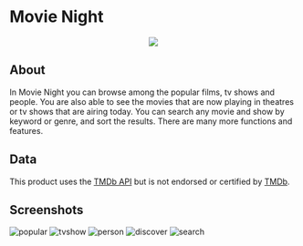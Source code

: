# Movie Night
<p align="center">
  <img src="https://user-images.githubusercontent.com/47695008/58746859-951f5c80-8463-11e9-82b5-f7954c089a4c.png">
</p>

## About
In Movie Night you can browse among the popular films, tv shows and people. You are also able to see the movies that are now playing in theatres or tv shows that are airing today. You can search any movie and show by keyword or genre, and sort the results. There are many more functions and features.

## Data
This product uses the [TMDb API](https://www.themoviedb.org/documentation/api) but is not endorsed or certified by [TMDb](https://www.themoviedb.org/).

## Screenshots
![popular](https://user-images.githubusercontent.com/47695008/58732194-0b36ab80-83f1-11e9-99ba-8fa4d1a5a10c.png)
![tvshow](https://user-images.githubusercontent.com/47695008/58732197-0bcf4200-83f1-11e9-983e-e0c434901be4.png)
![person](https://user-images.githubusercontent.com/47695008/58762486-bad65f80-8550-11e9-8000-7e6f6b71baf2.png)
![discover](https://user-images.githubusercontent.com/47695008/58732191-0b36ab80-83f1-11e9-8907-825e0c67ffe3.png)
![search](https://user-images.githubusercontent.com/47695008/58762421-31269200-8550-11e9-9937-51d6ebd1d06b.png)
